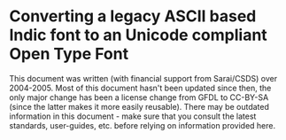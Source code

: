 Converting a legacy ASCII based Indic font to an Unicode compliant Open Type Font
===============

This document was written (with financial support from Sarai/CSDS) over 2004-2005.
Most of this document hasn't been updated since then, the only major change has 
been a license change from GFDL to CC-BY-SA (since the latter makes it more easily 
reusable). There may be outdated information in this document - make sure that you 
consult the latest standards, user-guides, etc. before relying on information
provided here.
